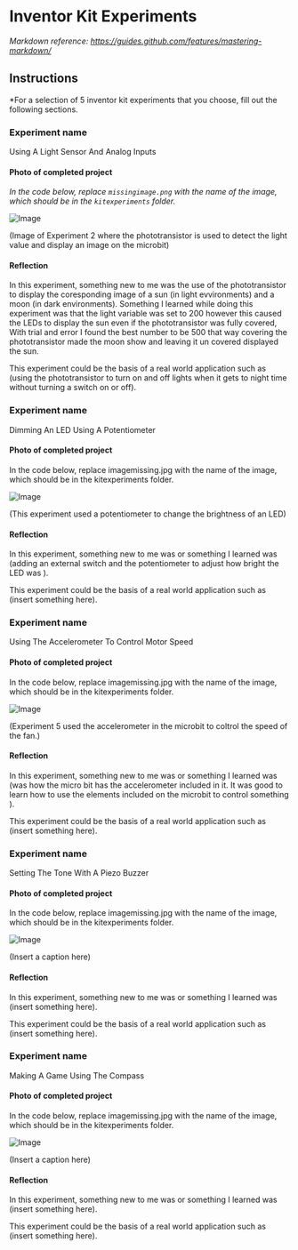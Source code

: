 # Inventor Kit Experiments

*Markdown reference: https://guides.github.com/features/mastering-markdown/*

## Instructions ##

*For a selection of 5 inventor kit experiments that you choose, fill out the following sections.

### Experiment name ###

Using A Light Sensor And Analog Inputs

#### Photo of completed project ####
*In the code below, replace `missingimage.png` with the name of the image, which should be in the `kitexperiments` folder.*

![Image](EX2.jpg)

(Image of Experiment 2 where the phototransistor is used to detect the light value and display an image on the microbit)

#### Reflection ####

In this experiment, something new to me was the use of the phototransistor to display the coresponding image of a sun (in light evvironments) and a moon (in dark environments). Something I learned while doing this experiment was that the light variable was set to 200 however this caused the LEDs to display the sun even if the phototransistor was fully covered, With trial and error I found the best number to be 500 that way covering the phototransistor made the moon show and leaving it un covered displayed the sun.

This experiment could be the basis of a real world application such as (using the phototransistor to turn on and off lights when it gets to night time without turning a switch on or off).

### Experiment name ###

Dimming An LED Using A Potentiometer

#### Photo of completed project ####
In the code below, replace imagemissing.jpg with the name of the image, which should be in the kitexperiments folder.

![Image](EX3.jpg)

(This experiment used a potentiometer to change the brightness of an LED)

#### Reflection ####

In this experiment, something new to me was or something I learned was (adding an external switch and the potentiometer to adjust how bright the LED was ).

This experiment could be the basis of a real world application such as (insert something here).

### Experiment name ###

Using The Accelerometer To Control Motor Speed

#### Photo of completed project ####
In the code below, replace imagemissing.jpg with the name of the image, which should be in the kitexperiments folder.

![Image](EX5.jpg)

(Experiment 5 used the accelerometer in the microbit to coltrol the speed of the fan.)

#### Reflection ####

In this experiment, something new to me was or something I learned was (was how the micro bit has the accelerometer included in it. It was good to learn how to use the elements included on the microbit to control something ).

This experiment could be the basis of a real world application such as (insert something here).

### Experiment name ###

Setting The Tone With A Piezo Buzzer

#### Photo of completed project ####
In the code below, replace imagemissing.jpg with the name of the image, which should be in the kitexperiments folder.

![Image](EX6.jpg)

(Insert a caption here)

#### Reflection ####

In this experiment, something new to me was or something I learned was (insert something here).

This experiment could be the basis of a real world application such as (insert something here).

### Experiment name ###

Making A Game Using The Compass

#### Photo of completed project ####
In the code below, replace imagemissing.jpg with the name of the image, which should be in the kitexperiments folder.

![Image](EX8.jpg)

(Insert a caption here)

#### Reflection ####

In this experiment, something new to me was or something I learned was (insert something here).

This experiment could be the basis of a real world application such as (insert something here).

